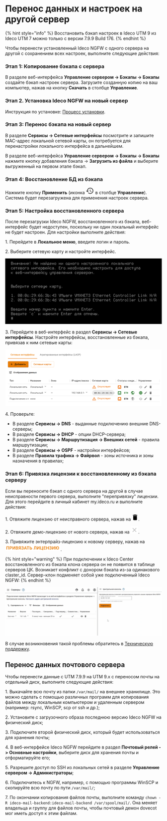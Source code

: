 # Перенос данных и настроек на другой сервер

{% hint style="info" %}
Восстановить бэкап настроек в Ideco UTM 9 из Ideco UTM 7 можно только с версии 7.9.9 Build 176.
{% endhint %}

Чтобы перенести установленный Ideco NGFW с одного сервера на другой с сохранением всех настроек, выполните следующие действия:

### Этап 1: Копирование бэкапа с сервера

В разделе веб-интерфейса **Управление сервером -> Бэкапы -> Бэкапы** создайте бэкап настроек сервера. Загрузите созданную копию на ваш компьютер, нажав на кнопку **Скачать** в столбце **Управление**.

### Этап 2. Установка Ideco NGFW на новый сервер

Инструкция по установке: [Процесс установки](/installation/installation-process.md).

### Этап 3: Перенос бэкапа на новый сервер

В разделе **Сервисы -> Сетевые интерфейсы** посмотрите и запишите MAC-адрес локальной сетевой карты, он потребуется для перенастройки локального интерфейса в дальнейшем.

В разделе веб-интерфейса **Управление сервером -> Бэкапы -> Бэкапы** нажмите кнопку добавления бэкапа -> **Загрузить из файла** и выберите выгруженный на первом этапе бэкап.

### Этап 4: Восстановление БД из бэкапа

Нажмите кнопку **Применить** (иконка ![](/.gitbook/assets/icon-recovery.png) в столбце **Управление**). Система будет перезагружена для применения настроек сервера.

### Этап 5: Настройка восстановленного сервера

После перезагрузки Ideco NGFW, восстановленного из бэкапа, веб-интерфейс будет недоступен, поскольку ни один локальный интерфейс не будет настроен. Для настройки выполните действия:

1\. Перейдите в **Локальное меню**, введите логин и пароль.

2\. Выберите сетевую карту и настройте интерфейс.

![](/.gitbook/assets/transferring-data-to-another-server.png)

3\. Перейдите в веб-интерфейс в раздел **Сервисы -> Сетевые интерфейсы**. Настройте интерфейсы, восстановленные из бэкапа, привязав к ним сетевые карты:

![](/.gitbook/assets/interfaces9.png)

4\. Проверьте:

* В разделе **Сервисы -> DNS** - выданные подключению внешние DNS-серверы;
* В разделе **Сервисы -> DHCP** - опции DHCP-сервера;
* В разделе **Сервисы -> Маршрутизация -> Внешних сетей** - правила маршрутизации;
* В разделе **Сервисы -> OSPF** - настройки интерфейсов;
* В разделе **Правила трафика -> Файрвол** - зоны источника и зоны назначения в правилах;

### Этап 6: Привязка лицензии к восстановленному из бэкапа серверу

Если вы переносите бэкап с одного сервера на другой в случае неисправности первого сервера, выполните "перепривязку" лицензии. Для этого перейдите в личный кабинет my.ideco.ru и выполните действия:

1\. Отвяжите лицензию от неисправного сервера, нажав на ![](/.gitbook/assets/delete_icon.png).

2\. Отвяжите демо-лицензию от нового сервера, нажав на ![](/.gitbook/assets/icon-cross.png).

3\. Привяжите энтерпрайз-лицензию к новому серверу, нажав на ![](/.gitbook/assets/icon-lk1.png).

{% hint style="warning" %}
При подключении к Ideco Center восстановленного из бэкапа клона сервера он не появится в таблице серверов ЦК. Возникает конфликт с донором бэкапа из-за одинакового claster_id. Сервер-клон подменяет собой уже подключенный Ideco NGFW:
{% endhint %}

![](/.gitbook/assets/transferring-data-to-another-server.gif)

В случае возникновения такой проблемы обратитесь в [Техническую поддержку](/general/technical-support.md).

## Перенос данных почтового сервера

Чтобы перенести данные с UTM 7.9.9 на UTM 9.x с переносом почты на отдельный диск, выполните следующие действия:

1\. Выкачайте всю почту из папки `/var/mail/` на внешнее хранилище. Это можно сделать с помощью различных программ для копирования файлов между локальным компьютером и удаленным сервером (например: rsync, WinSCP, scp от ssh и др.);

2\. Установите с загрузочного образа последнюю версию Ideco NGFW на физический диск;

3\. Подключите второй физический диск, который будет использоваться для хранения почты;

4\. В веб-интерфейсе Ideco NGFW перейдите в раздел **Почтовый релей -> Основные настройки**, выберите диск для хранения почты и отформатируйте его;

5\. Разрешите доступ по SSH из локальных сетей в разделе **Управление сервером -> Администраторы**;

6\. Подключитесь к NGFW, например, с помощью программы WinSCP и скопируйте всю почту по пути `/var/mail/`;

7\. По окончании копирования файлов почты, выполните команду `chown -R ideco-mail-backend:ideco-mail-backend /var/spool/mail/`. Она меняет владельца и группу для файлов почты, чтобы почтовый демон dovecot мог иметь доступ к этим файлам.
